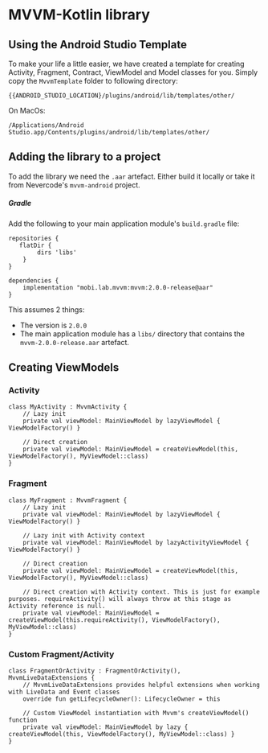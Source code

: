 # MVVM-Kotlin library


## Using the Android Studio Template

To make your life a little easier, we have created a template for creating Activity, Fragment, Contract, ViewModel and Model classes for you.
Simply copy the ``MvvmTemplate`` folder to following directory:

```
{{ANDROID_STUDIO_LOCATION}/plugins/android/lib/templates/other/
```

On MacOs:

```
/Applications/Android Studio.app/Contents/plugins/android/lib/templates/other/
```

## Adding the library to a project

To add the library we need the `.aar` artefact. Either build it locally or take it from Nevercode's `mvvm-android` project.

##### Gradle

Add the following to your main application module's `build.gradle` file:

```
repositories {
   flatDir {
        dirs 'libs'
    }
}

dependencies {
    implementation "mobi.lab.mvvm:mvvm:2.0.0-release@aar"
}
```

This assumes 2 things:
* The version is `2.0.0`
* The main application module has a `libs/` directory that contains the `mvvm-2.0.0-release.aar` artefact.

## Creating ViewModels

### Activity
```
class MyActivity : MvvmActivity {
    // Lazy init
    private val viewModel: MainViewModel by lazyViewModel { ViewModelFactory() }

    // Direct creation
    private val viewModel: MainViewModel = createViewModel(this, ViewModelFactory(), MyViewModel::class)
}
```

### Fragment
```
class MyFragment : MvvmFragment {
    // Lazy init
    private val viewModel: MainViewModel by lazyViewModel { ViewModelFactory() }

    // Lazy init with Activity context
    private val viewModel: MainViewModel by lazyActivityViewModel { ViewModelFactory() }

    // Direct creation
    private val viewModel: MainViewModel = createViewModel(this, ViewModelFactory(), MyViewModel::class)

    // Direct creation with Activity context. This is just for example purposes. requireActivity() will always throw at this stage as Activity reference is null.
    private val viewModel: MainViewModel = createViewModel(this.requireActivity(), ViewModelFactory(), MyViewModel::class)
}
```

### Custom Fragment/Activity
```
class FragmentOrActivity : FragmentOrActivity(), MvvmLiveDataExtensions {
    // MvvmLiveDataExtensions provides helpful extensions when working with LiveData and Event classes
    override fun getLifecycleOwner(): LifecycleOwner = this

    // Custom ViewModel instantiation with Mvvm's createViewModel() function
    private val viewModel: MainViewModel by lazy { createViewModel(this, ViewModelFactory(), MyViewModel::class) }
}
```
